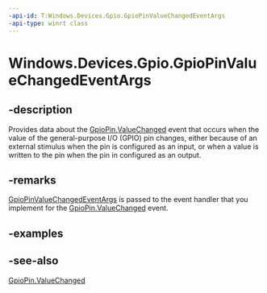----api-id: T:Windows.Devices.Gpio.GpioPinValueChangedEventArgs
-api-type: winrt class
---<!-- Class syntax.public class GpioPinValueChangedEventArgs : Windows.Devices.Gpio.IGpioPinValueChangedEventArgs--># Windows.Devices.Gpio.GpioPinValueChangedEventArgs## -descriptionProvides data about the [GpioPin.ValueChanged](gpiopin_valuechanged.md) event that occurs when the value of the general-purpose I/O (GPIO) pin changes, either because of an external stimulus when the pin is configured as an input, or when a value is written to the pin when the pin in configured as an output.## -remarks[GpioPinValueChangedEventArgs](gpiopinvaluechangedeventargs.md) is passed to the event handler that you implement for the [GpioPin.ValueChanged](gpiopin_valuechanged.md) event.## -examples## -see-also[GpioPin.ValueChanged](gpiopin_valuechanged.md)